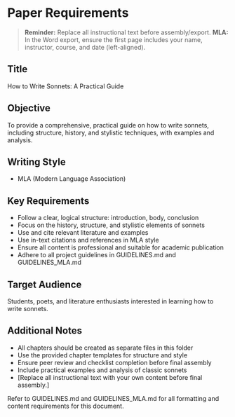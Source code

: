# Paper Requirements

> **Reminder:** Replace all instructional text before assembly/export.
> **MLA:** In the Word export, ensure the first page includes your name, instructor, course, and date (left-aligned).

## Title
How to Write Sonnets: A Practical Guide

## Objective
To provide a comprehensive, practical guide on how to write sonnets, including structure, history, and stylistic techniques, with examples and analysis.

## Writing Style
- MLA (Modern Language Association)

## Key Requirements
- Follow a clear, logical structure: introduction, body, conclusion
- Focus on the history, structure, and stylistic elements of sonnets
- Use and cite relevant literature and examples
- Use in-text citations and references in MLA style
- Ensure all content is professional and suitable for academic publication
- Adhere to all project guidelines in GUIDELINES.md and GUIDELINES_MLA.md

## Target Audience
Students, poets, and literature enthusiasts interested in learning how to write sonnets.

## Additional Notes
- All chapters should be created as separate files in this folder
- Use the provided chapter templates for structure and style
- Ensure peer review and checklist completion before final assembly
- Include practical examples and analysis of classic sonnets
- [Replace all instructional text with your own content before final assembly.]

Refer to GUIDELINES.md and GUIDELINES_MLA.md for all formatting and content requirements for this document.
